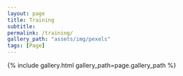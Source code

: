 ```yaml
---
layout: page
title: Training
subtitle: 
permalink: /training/
gallery_path: "assets/img/pexels"
tags: [Page]
---
```



{% include gallery.html gallery_path=page.gallery_path %}
